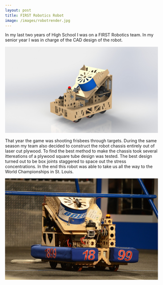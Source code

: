 ```yaml
---
layout: post
title: FIRST Robotics Robot
image: /images/robotrender.jpg
---
```


In my last two years of High School I was on a FIRST Robotics team. In my senior year I was in charge of the CAD design of the robot.

![CAD Design](/images/robotrender.jpg)

That year the game was shooting frisbees through targets. During the same season my team also decided to construct the robot chassis entirely out of laser cut plywood. To find the best method to make the chassis took several ittereations of a plywood square tube design was tested. The best design turned out to be box joints staggered to space out the stress concentrations. In the end this robot was able to take us all the way to the World Championships in St. Louis.

![Woodchuck](/images/robotpicture.jpg)
